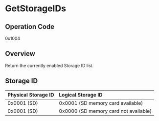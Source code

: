 # GetStorageIDs

## Operation Code

0x1004

## Overview

Return the currently enabled Storage ID list.

## Storage ID

| Physical Storage ID | Logical Storage ID |
|:---|:---|
| 0x0001 (SD) | 0x0001 (SD memory card available) |
| 0x0001 (SD) | 0x0000 (SD memory card not available) |

